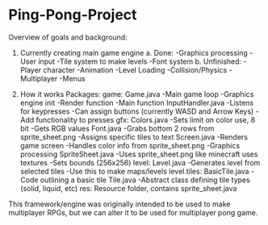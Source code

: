 # Ping-Pong-Project

Overview of goals and background:

1. Currently creating main game engine
	a. Done:
		-Graphics processing
		-User input
		-Tile system to make levels
		-Font system
	b. Unfinished:
		-Player character
		-Animation
		-Level Loading
		-Collision/Physics
		-Multiplayer
		-Menus
		
2. How it works
	Packages:
			game:
				Game.java
					-Main game loop
					-Graphics engine init
					-Render function
					-Main function
				InputHandler.java
					-Listens for keypresses
					-Can assign buttons (currently WASD and Arrow Keys)
					-Add functionality to presses
			gfx:
				Colors.java
					-Sets limit on color use, 8 bit
					-Gets RGB values
				Font.java
					-Grabs bottom 2 rows from sprite_sheet.png
					-Assigns specific tiles to text
				Screen.java
					-Renders game screen
					-Handles color info from sprite_sheet.png
					-Graphics processing
				SpriteSheet.java
					-Uses sprite_sheet.png like minecraft uses textures
					-Sets bounds (256x256)
			level:
				Level.java
					-Generates level from selected tiles
					-Use this to make maps/levels
			level.tiles:
				BasicTile.java
					-Code outlining a basic tile
				Tile.java
					-Abstract class defining tile types (solid, liquid, etc)
			res:
				Resource folder, contains sprite_sheet.java
				
This framework/engine was originally intended to be used to make
multiplayer RPGs, but we can alter it to be used for multiplayer
pong game.
